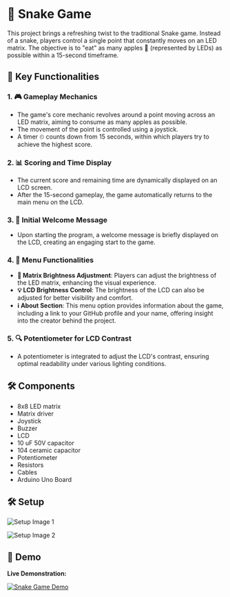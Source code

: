 # 🐍 Snake Game

This project brings a refreshing twist to the traditional Snake game. Instead of a snake, players control a single point that constantly moves on an LED matrix. The objective is to "eat" as many apples 🍏 (represented by LEDs) as possible within a 15-second timeframe.

## 🌟 Key Functionalities

### 1. 🎮 Gameplay Mechanics
- The game's core mechanic revolves around a point moving across an LED matrix, aiming to consume as many apples as possible.
- The movement of the point is controlled using a joystick.
- A timer ⏲ counts down from 15 seconds, within which players try to achieve the highest score.

### 2. 📊 Scoring and Time Display
- The current score and remaining time are dynamically displayed on an LCD screen.
- After the 15-second gameplay, the game automatically returns to the main menu on the LCD.

### 3. 📢 Initial Welcome Message
- Upon starting the program, a welcome message is briefly displayed on the LCD, creating an engaging start to the game.

### 4. 🔧 Menu Functionalities
- **🔆 Matrix Brightness Adjustment**: Players can adjust the brightness of the LED matrix, enhancing the visual experience.
- **💡 LCD Brightness Control**: The brightness of the LCD can also be adjusted for better visibility and comfort.
- **ℹ️ About Section**: This menu option provides information about the game, including a link to your GitHub profile and your name, offering insight into the creator behind the project.

### 5. 🔍 Potentiometer for LCD Contrast
- A potentiometer is integrated to adjust the LCD's contrast, ensuring optimal readability under various lighting conditions.

## 🛠 Components
- 8x8 LED matrix
- Matrix driver
- Joystick
- Buzzer
- LCD
- 10 uF 50V capacitor
- 104 ceramic capacitor
- Potentiometer
- Resistors
- Cables
- Arduino Uno Board


## 🛠 Setup

![Setup Image 1](https://github.com/CilteaIoana/MatrixProject/assets/115061960/b0ebdbe0-bfe4-469b-bddb-3c72cc085959)

![Setup Image 2](https://github.com/CilteaIoana/MatrixProject/assets/115061960/081a8961-f1ae-480f-9875-19c99766639e)


## 🎥 Demo

<strong>Live Demonstration:</strong> 

[![Snake Game Demo](https://img.youtube.com/vi/XShE0xEro9c/0.jpg)](https://www.youtube.com/watch?v=XShE0xEro9c&ab_channel=IoanaC.)

